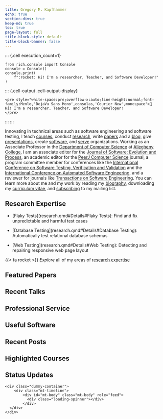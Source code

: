 ```yaml
---
title: Gregory M. Kapfhammer
echo: true
section-divs: true
keep-md: true
toc: true
page-layout: full
title-block-style: default
title-block-banner: false
---
```






::: {.cell execution_count=1}
``` {.python .cell-code}
from rich.console import Console
console = Console()
console.print(
    f":rocket: Hi! I'm a researcher, Teacher, and Software Developer!"
)
```

::: {.cell-output .cell-output-display}

```{=html}
<pre style="white-space:pre;overflow-x:auto;line-height:normal;font-family:Menlo,'DejaVu Sans Mono',consolas,'Courier New',monospace">🚀 Hi! I'm a researcher, Teacher, and Software Developer!
</pre>
```

:::
:::



Innovating in technical areas such as software engineering and software testing,
I teach [courses](teaching.qmd), conduct [research](research.qmd), write
[papers](papers.qmd) and a [blog](blog.qmd), give
[presentations](presentations.qmd), create [software](software.qmd), and
[serve](service.qmd) organizations. Working as an Associate Professor in the
[Department of Computer Science](http://www.cs.allegheny.edu) at [Allegheny
College](http://www.allegheny.edu), I am an associate editor for the [Journal of
Software: Evolution and
Process](https://onlinelibrary.wiley.com/journal/20477481), an academic editor
for the [PeerJ Computer Science](https://peerj.com/computer-science/) journal, a
program committee member for conferences like the [International Conference on
Software Testing, Verification and
Validation](https://cs.gmu.edu/icst/index.html) and the [International
Conference on Automated Software
Engineering](https://conf.researchr.org/series/ase), and a reviewer for journals
like [Transactions on Software
Engineering](https://www.computer.org/csdl/journal/ts). You can learn more about
me and my work by reading my [biography](biography.qmd), downloading my
[curriculum
vitae](https://github.com/gkapfham/curriculum-vitae/releases/download/v1.3.2/curriculum_vitae_kapfhammer.pdf),
and [subscribing](support.qmd) to my mailing list.

## Research Expertise

- [Flaky Tests](research.qmd#Details#Flaky Tests): Find and fix unpredictable
  and harmful test cases

- [Database Testing](research.qmd#Details#Database Testing): Automatically
  test relational database schemas

- [Web Testing](research.qmd#Details#Web Testing): Detecting and repairing
  responsive web page layout

{{< fa rocket >}} <em>Explore</em> all of my areas of [research expertise](research.qmd)

## Featured Papers

## Recent Talks

## Professional Service

## Useful Software

## Recent Posts

## Highlighted Courses

## Status Updates



```{=html}
<div class="dummy-container">
	<div class="mt-timeline">
		<div id="mt-body" class="mt-body" role="feed">
		  <div class="loading-spinner"></div>
		</div>
  </div>
</div>
```
